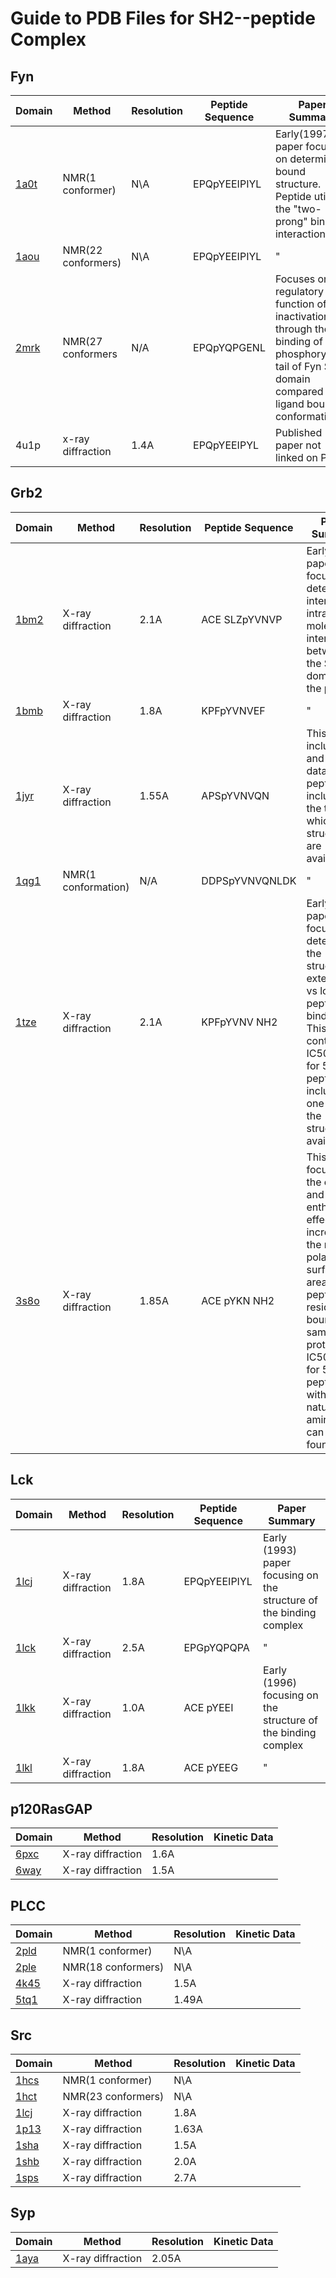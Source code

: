 # Guide to PDB Files for SH2--peptide Complex

## Fyn
| Domain | Method | Resolution | Peptide Sequence | Paper Summary |
| -----|-----|-----|-----|-----|
|[1a0t](https://www-sciencedirect-com.colorado.idm.oclc.org/science/article/pii/S0969212697002839?via%3Dihub) | NMR(1 conformer) | N\A | EPQpYEEIPIYL | Early(1997) paper focused on determining bound structure. Peptide utilizes the "two-prong" binding interaction. |
|[1aou](https://www-sciencedirect-com.colorado.idm.oclc.org/science/article/pii/S0969212697002839?via%3Dihub) | NMR(22 conformers) | N\A | EPQpYEEIPIYL | " |
|[2mrk](https://www-sciencedirect-com.colorado.idm.oclc.org/science/article/pii/S0969212616302660?via%3Dihub) | NMR(27 conformers | N/A | EPQpYQPGENL | Focuses on the regulatory function of self inactivation through the binding of the phosphorylated tail of Fyn SH2 domain compared to ligand bound conformation. |
|4u1p | x-ray diffraction | 1.4A | EPQpYEEIPYL | Published paper not linked on PDB |

## Grb2
| Domain | Method | Resolution | Peptide Sequence | Paper Summary |
| -----|-----|-----|-----|-----|
|[1bm2](https://pubs-acs-org.colorado.idm.oclc.org/doi/10.1021/jm9811007) | X-ray diffraction | 2.1A | ACE SLZpYVNVP | Early(1999) paper focused on determining inter- and intra- molecular interactions between the SH2 domain and the peptide. |
|[1bmb](https://pubs-acs-org.colorado.idm.oclc.org/doi/10.1021/jm9811007) | X-ray diffraction | 1.8A | KPFpYVNVEF | " |
|[1jyr](https://www-sciencedirect-com.colorado.idm.oclc.org/science/article/pii/S0022283601952994?via%3Dihub) | X-ray diffraction | 1.55A | APSpYVNVQN | This paper includes Kd and IC50 data for 9 peptides including the two for which structures are available. |
|[1qg1](https://www-sciencedirect-com.colorado.idm.oclc.org/science/article/pii/S0022283699927924?via%3Dihub) | NMR(1 conformation) | N/A | DDPSpYVNVQNLDK| " |
|[1tze](https://www-nature-com.colorado.idm.oclc.org/articles/nsb0796-586) | X-ray diffraction | 2.1A | KPFpYVNV NH2 | Early(1996) paper focusing on determining the structure of extended vs looped peptide binding. This paper contains IC50 data for 5 peptides including one with the structure available. |
|[3s8o](https://www-ncbi-nlm-nih-gov.colorado.idm.oclc.org/pmc/articles/PMC3218293/) | X-ray diffraction | 1.85A | ACE pYKN NH2  | This paper focuses on the entropic and enthalpic effects of increasing the non-polar surface area of peptide residues bound to a sample protein. IC50 values for 5 peptides with non-natural amino acids can be found [here](https://www-sciencedirect-com.colorado.idm.oclc.org/science/article/pii/S0065323302610058?via%3Dihub).|

## Lck
| Domain | Method | Resolution | Peptide Sequence | Paper Summary |
| -----|-----|-----|-----|-----|
|[1lcj](https://www-nature-com.colorado.idm.oclc.org/articles/362087a0) | X-ray diffraction | 1.8A | EPQpYEEIPIYL | Early (1993) paper focusing on the structure of the binding complex|
|[1lck](https://www-nature-com.colorado.idm.oclc.org/articles/368764a0) | X-ray diffraction | 2.5A | EPGpYQPQPA | " |
|[1lkk](https://www-sciencedirect-com.colorado.idm.oclc.org/science/article/pii/S0022283696901126?via%3Dihub)| X-ray diffraction | 1.0A |  ACE pYEEI | Early (1996) focusing on the structure of the binding complex|
|[1lkl](https://www-sciencedirect-com.colorado.idm.oclc.org/science/article/pii/S0022283696901126?via%3Dihub) | X-ray diffraction | 1.8A | ACE pYEEG | " |

## p120RasGAP
| Domain | Method | Resolution | Kinetic Data |
| -----|-----|-----|-----|
|[6pxc](https://www-ncbi-nlm-nih-gov.colorado.idm.oclc.org/pmc/articles/PMC7032684/) | X-ray diffraction | 1.6A |  |
|[6way](https://www-ncbi-nlm-nih-gov.colorado.idm.oclc.org/pmc/articles/PMC7397115/) | X-ray diffraction | 1.5A |  |

## PLCC
| Domain | Method | Resolution | Kinetic Data |
| -----|-----|-----|-----|
|[2pld](https://www-sciencedirect-com.colorado.idm.oclc.org/science/article/pii/0092867494901600?via%3Dihub) | NMR(1 conformer) | N\A | |
|[2ple](https://www-sciencedirect-com.colorado.idm.oclc.org/science/article/pii/0092867494901600?via%3Dihub) | NMR(18 conformers) | N\A | |
|[4k45](https://pubs-acs-org.colorado.idm.oclc.org/doi/10.1021/bi400433b) | X-ray diffraction | 1.5A |  |
|[5tq1](https://pubs-acs-org.colorado.idm.oclc.org/doi/10.1021/acs.biochem.7b00023) | X-ray diffraction | 1.49A |  |

## Src
| Domain | Method | Resolution | Kinetic Data |
| -----|-----|-----|-----|
|[1hcs](https://pubs-acs-org.colorado.idm.oclc.org/doi/abs/10.1021/bi00007a003) | NMR(1 conformer) | N\A | | 
|[1hct](https://pubs-acs-org.colorado.idm.oclc.org/doi/abs/10.1021/bi00007a003) | NMR(23 conformers) | N\A | |
|[1lcj](https://www-nature-com.colorado.idm.oclc.org/articles/362087a0) | X-ray diffraction | 1.8A |  |
|[1p13](https://pubs-acs-org.colorado.idm.oclc.org/doi/10.1021/bi0340503) | X-ray diffraction | 1.63A |  |
|[1sha](https://www-nature-com.colorado.idm.oclc.org/articles/358646a0) | X-ray diffraction | 1.5A |  |
|[1shb](https://www-nature-com.colorado.idm.oclc.org/articles/358646a0)| X-ray diffraction | 2.0A |  |
|[1sps](https://www-sciencedirect-com.colorado.idm.oclc.org/science/article/pii/009286749390405F?via%3Dihub) | X-ray diffraction | 2.7A |  |

## Syp
| Domain | Method | Resolution | Kinetic Data |
| -----|-----|-----|-----|
|[1aya](https://www-sciencedirect-com.colorado.idm.oclc.org/science/article/pii/S0969212600000447?via%3Dihub)| X-ray diffraction | 2.05A |  |
